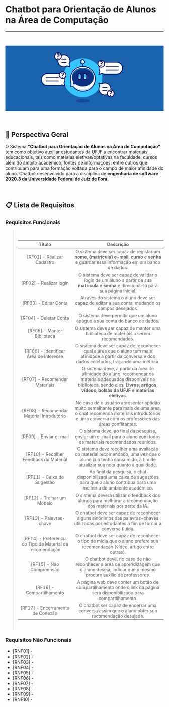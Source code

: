 # Chatbot para Orientação de Alunos na Área de Computação

---

<br>

<p align=center> <img src="chatbot-header.png" alt="Capa" title="Capa"/> </p>

<br>

## 📖 Perspectiva Geral
O Sistema **"Chatbot para Orientação de Alunos na Área de Computação"** tem como objetivo auxiliar estudantes da UFJF a encontrar materiais educacionais, tais como matérias eletivas/optativas na faculdade, cursos além do âmbito acadêmico, fontes de informações, entre outros que contribuam para uma formação voltada para o campo de maior afinidade do aluno. Chatbot desenvolvido para a disciplina de **engenharia de software 2020.3 da Universidade Federal de Juiz de Fora**.

<br>

## 📋 Lista de Requisitos

### Requisitos Funcionais

> <br>
> 
> Título                           |   Descrição  
> :--------------:                 |   :-------: 
> [RF01] - Realizar Cadastro       | O sistema deve ser capaz de registar um **nome**, **{matrícula}** **e-mail**, **curso** e **senha** e guardar essa informação em um banco de dados.
> [RF02] - Realizar login          | O sistema deve ser capaz de validar o login de um aluno a partir de sua **matrícula** e **senha** e direcioná-lo para sua página inicial.
> [RF03] - Editar Conta            | Através do sistema o aluno deve ser capaz de editar a sua conta, mudando os campos desejados.
> [RF04] - Deletar Conta           | O sistema deve permitir que um aluno apague a sua conta do banco de dados.
> [RF05] - Manter Biblioteca       | O sistema deve ser capaz de manter uma biblioteca de materiais a serem recomendados.
> [RF06] - Identificar Área de Interesse | O sistema deve ser capaz de reconhecer qual a área que o aluno tem mais afinidade a partir da conversa e dos dados coletados, traçando uma métrica.
> [RF07] - Recomendar Materiais    | O sistema deve, a partir da área de afinidade do aluno, recomendar os materiais adequados disponíveis na biblioteca, sendo eles: **Livros**, **artigos**, **vídeos**, **bolsas da UFJF** e **matérias eletivas**.
> [RF08] - Recomendar Material Introdutório | No caso de o usuário apresentar aptidão muito semelhante para mais de uma área, o chat recomenda materiais introdutórios e uma conversa com os professores das áreas conflitantes.
> [RF09] - Enviar e-mail           | O sistema deve, ao final da pesquisa, enviar um e-mail para o aluno com todos os materiais recomendados reunidos.
> [RF10] - Recolher Feedback do Material | O sistema deve recolher uma avaliação do material recomendado, uma vez que o aluno já o tenha consumido, a fim de atualizar sua nota quanto à qualidade.
> [RF11] - Caixa de Sugestão       | Ao final da pesquisa, o chat disponibilizará uma caixa de sugestões para que o aluno contribua para uma melhoria do ambiente acadêmico.
> [RF12] - Treinar um Modelo       | O sistema deverá utilizar o feedback dos alunos para melhorar a recomendação dos materiais por parte da IA.
> [RF13] - Palavras-chave          | O chatbot deve ser capaz de reconhecer alguns sinônimos das palavras-chaves utilizadas por estudantes a fim de tornar a conversa fluida.
> [RF14] - Preferência do Tipo de Material de recomendação | O chatbot deve ser capaz de reconhecer o tipo de mídia que o aluno prefere sua recomendação (vídeo, artigo entre outras).
> [RF15] - Não Compreensão         | O chatbot deve, no caso de não reconhecer a área de aprendizagem que o aluno deseja, indicar que o mesmo procure auxílio de professores.
> [RF16] - Compartilhamento        | A página web deve conter um botão de compartilhamento onde o link da página será disponibilizado para compartilhamento. 
> [RF17] - Encerramento de Conexão | O chatbot ser capaz de encerrar uma conversa assim que o aluno obter sua recomendação desejada.
>
> <br>   


### Requisitos Não Funcionais
* [RNF01] - 
* [RNF02] - 
* [RNF03] - 
* [RNF04] - 
* [RNF05] - 
* [RNF06] - 
* [RNF07] - 
* [RNF08] - 
* [RNF09] - 
* [RNF10] - 

